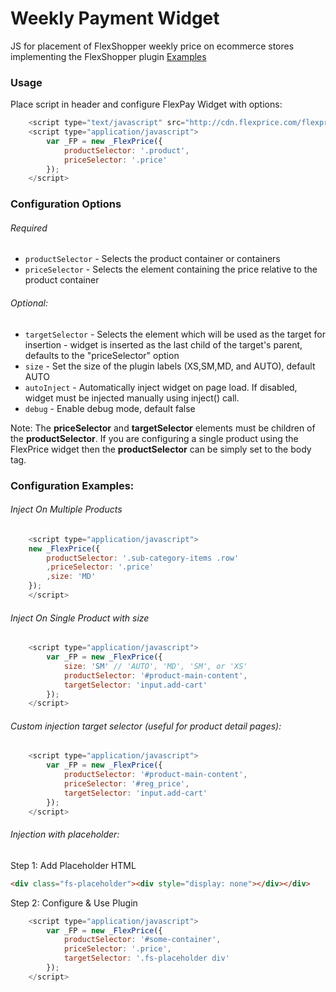 # Weekly Payment Widget

JS for placement of FlexShopper weekly price on ecommerce stores implementing the FlexShopper plugin
[Examples](http://rawgit.com/FlexShopper/FLEXPRICE/master/test/sample.html)

### Usage
Place script in header and configure FlexPay Widget with options:
``` js
    <script type="text/javascript" src="http://cdn.flexprice.com/flexprice.js"></script>
    <script type="application/javascript">
        var _FP = new _FlexPrice({
            productSelector: '.product',
            priceSelector: '.price'
        });
    </script>
```
### Configuration Options
###### Required
*   `productSelector` - Selects the product container or containers
*   `priceSelector` - Selects the element containing the price relative to the product container

###### Optional:
*   `targetSelector` - Selects the element which will be used as the target for insertion - widget is inserted as the last child of the target's parent, defaults to the "priceSelector" option
*   `size` - Set the size of the plugin labels (XS,SM,MD, and AUTO), default AUTO
*   `autoInject` - Automatically inject widget on page load.  If disabled, widget must be injected manually using inject() call.
*   `debug` -  Enable debug mode, default false

Note: The **priceSelector** and **targetSelector** elements must be children of the **productSelector**.  If you are configuring a single product using the FlexPrice widget then the **productSelector** can be simply set to the body tag.

### Configuration Examples:

###### Inject On Multiple Products
``` js
    <script type="application/javascript">
    new _FlexPrice({
        productSelector: '.sub-category-items .row'
        ,priceSelector: '.price'
        ,size: 'MD'
    });
    </script>
```    

###### Inject On Single Product with size
``` js
    <script type="application/javascript">
        var _FP = new _FlexPrice({
            size: 'SM' // 'AUTO', 'MD', 'SM', or 'XS'
            productSelector: '#product-main-content',
            targetSelector: 'input.add-cart'
        });
    </script>
```

###### Custom injection target selector (useful for product detail pages):
``` js
    <script type="application/javascript">
        var _FP = new _FlexPrice({
            productSelector: '#product-main-content',
            priceSelector: '#reg_price',
            targetSelector: 'input.add-cart'
        });
    </script>
```

###### Injection with placeholder:

Step 1: Add Placeholder HTML
``` html
<div class="fs-placeholder"><div style="display: none"></div></div>
```

Step 2: Configure & Use Plugin
``` js
    <script type="application/javascript">
        var _FP = new _FlexPrice({
            productSelector: '#some-container',
            priceSelector: '.price',
            targetSelector: '.fs-placeholder div'
        });
    </script>
```
